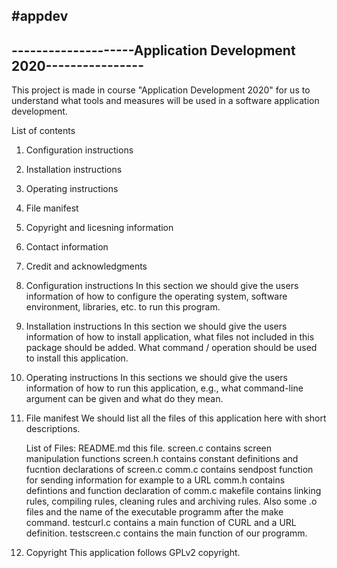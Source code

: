 #appdev
----------------------------------------------------------------
--------------------Application Development 2020----------------
----------------------------------------------------------------

This project is made in course "Application Development 2020" for us to 
understand what tools and measures will be used in a software application
development.

List of contents
1. Configuration instructions
2. Installation instructions
3. Operating instructions
4. File manifest
5. Copyright and licesning information
6. Contact information
7. Credit and acknowledgments

1. Configuration instructions
	In this section we should give the users information of how to configure
	the operating system, software environment, libraries, etc. to run
	this program.

2. Installation instructions
	In this section we should give the users information of how to install
	application, what files not included in this package should be added.
	What command / operation should be used to install this application.

3. Operating instructions
	In this sections we should give the users information of how to run this
	application, e.g., what command-line argument can be given and what do
	they mean.

4. File manifest
	We should list all the files of this application here with short
	descriptions.

	List of Files:
	README.md		this file.
	screen.c		contains screen manipulation functions
	screen.h		contains constant definitions and fucntion declarations
					of screen.c
	comm.c			contains sendpost function for sending information for example to a URL
	comm.h			contains defintions and function declaration of comm.c
	makefile		contains linking rules, compiling rules, cleaning rules
					and archiving rules. Also some .o files and the name of
					the executable programm after the make command.
	testcurl.c		contains a main function of CURL and a URL definition.
	testscreen.c	contains the main function of our programm.

5. Copyright
	This application follows GPLv2 copyright.
